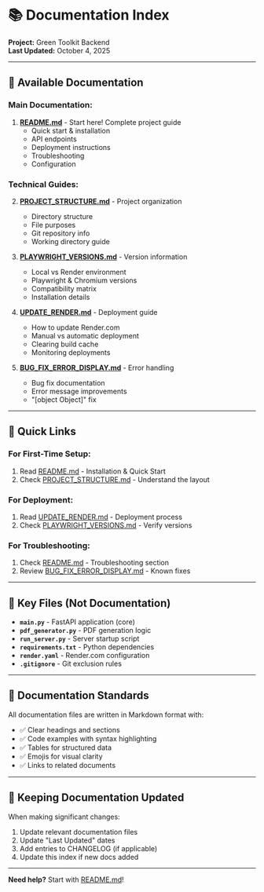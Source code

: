 # 📚 Documentation Index

**Project:** Green Toolkit Backend  
**Last Updated:** October 4, 2025

---

## 📄 Available Documentation

### **Main Documentation:**
1. **[README.md](README.md)** - Start here! Complete project guide
   - Quick start & installation
   - API endpoints
   - Deployment instructions
   - Troubleshooting
   - Configuration

### **Technical Guides:**

2. **[PROJECT_STRUCTURE.md](PROJECT_STRUCTURE.md)** - Project organization
   - Directory structure
   - File purposes
   - Git repository info
   - Working directory guide

3. **[PLAYWRIGHT_VERSIONS.md](PLAYWRIGHT_VERSIONS.md)** - Version information
   - Local vs Render environment
   - Playwright & Chromium versions
   - Compatibility matrix
   - Installation details

4. **[UPDATE_RENDER.md](UPDATE_RENDER.md)** - Deployment guide
   - How to update Render.com
   - Manual vs automatic deployment
   - Clearing build cache
   - Monitoring deployments

5. **[BUG_FIX_ERROR_DISPLAY.md](BUG_FIX_ERROR_DISPLAY.md)** - Error handling
   - Bug fix documentation
   - Error message improvements
   - "[object Object]" fix

---

## 🚀 Quick Links

### **For First-Time Setup:**
1. Read [README.md](README.md) - Installation & Quick Start
2. Check [PROJECT_STRUCTURE.md](PROJECT_STRUCTURE.md) - Understand the layout

### **For Deployment:**
1. Read [UPDATE_RENDER.md](UPDATE_RENDER.md) - Deployment process
2. Check [PLAYWRIGHT_VERSIONS.md](PLAYWRIGHT_VERSIONS.md) - Verify versions

### **For Troubleshooting:**
1. Check [README.md](README.md) - Troubleshooting section
2. Review [BUG_FIX_ERROR_DISPLAY.md](BUG_FIX_ERROR_DISPLAY.md) - Known fixes

---

## 🔑 Key Files (Not Documentation)

- **`main.py`** - FastAPI application (core)
- **`pdf_generator.py`** - PDF generation logic
- **`run_server.py`** - Server startup script
- **`requirements.txt`** - Python dependencies
- **`render.yaml`** - Render.com configuration
- **`.gitignore`** - Git exclusion rules

---

## 📝 Documentation Standards

All documentation files are written in Markdown format with:
- ✅ Clear headings and sections
- ✅ Code examples with syntax highlighting
- ✅ Tables for structured data
- ✅ Emojis for visual clarity
- ✅ Links to related documents

---

## 🔄 Keeping Documentation Updated

When making significant changes:
1. Update relevant documentation files
2. Update "Last Updated" dates
3. Add entries to CHANGELOG (if applicable)
4. Update this index if new docs added

---

**Need help?** Start with [README.md](README.md)!

